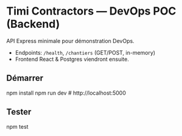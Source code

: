 # Timi Contractors — DevOps POC (Backend)

API Express minimale pour démonstration DevOps.
- Endpoints: `/health`, `/chantiers` (GET/POST, in-memory)
- Frontend React & Postgres viendront ensuite.

## Démarrer
npm install
npm run dev       # http://localhost:5000

## Tester
npm test
